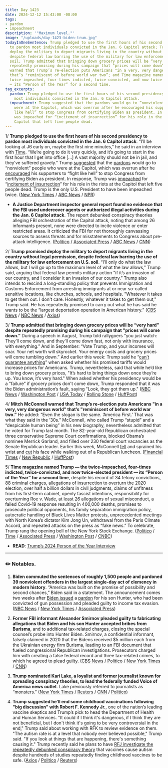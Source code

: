 ```yaml
---
title: Day 1423
date: 2024-12-12 15:43:00 -08:00
tags:
- pardon
- impeachment
description: '"Maximum level."'
image: "/uploads/day-1423-biden-trum.jpg"
todayInOneSentence: Trump pledged to use the first hours of his second presidency
  to pardon most individuals convicted in the Jan. 6 Capitol attack; Trump promised
  deploy the military to deport migrants living in the country without legal permission,
  despite federal law barring the use of the military for law enforcement on U.S.
  soil; Trump admitted that bringing down grocery prices will be “very hard” despite
  repeatedly promising during his campaign that "prices will come down”; Mitch McConnell
  warned that Trump’s re-election puts Americans "in a very, very dangerous world"
  that’s "reminiscent of before world war two”; and Time magazine named Trump — the
  twice-impeached, four-times indicted, twice-convicted, and now twice-elected president
  — its “Person of the Year” for a second time.
tag_excerpts:
  pardon: Trump pledged to use the first hours of his second presidency to pardon
    most individuals convicted in the Jan. 6 Capitol attack.
  impeachment: Trump suggested that the pardons would go to “nonviolent” people who
    were at the Capitol, which was overrun after he encouraged his supporters to “fight
    like hell” to stop Congress from certifying Biden as president. In response, Trump
    was impeached for “incitement of insurrection” for his role in the riots at the
    Capitol that left five people dead.
---
```


1/ **Trump pledged to use the first hours of his second presidency to pardon most individuals convicted in the Jan. 6 Capitol attack**. “I’ll be looking at J6 early on, maybe the first nine minutes,” he said in an interview with [Time](https://time.com/7201565/person-of-the-year-2024-donald-trump-transcript/). “We’re going to do it very quickly, and it’s going to start in the first hour that I get into office \[...\] A vast majority should not be in jail, and they’ve suffered gravely.” Trump [suggested](https://whatthefuckjusthappenedtoday.com/2024/12/09/day-1420/#2-trump-confirmed-that-he-will-%E2%80%9Cmost) that the [pardons](https://whatthefuckjusthappenedtoday.com/wtf-is/pardon/) would go to “nonviolent” people who were at the Capitol, which was overrun after he [encouraged](https://whatthefuckjusthappenedtoday.com/2021/01/06/day-1448/) his supporters to “fight like hell” to stop Congress from certifying Biden as president. In response, Trump was [impeached](https://whatthefuckjusthappenedtoday.com/wtf-is/impeachment/) for “[incitement of insurrection](https://whatthefuckjusthappenedtoday.com/2021/01/13/day-1455/#1-the-house-voted-to-impeach-trump-m)” for his role in the riots at the Capitol that left five people dead. Trump is the only U.S. President to have been impeached twice. ([New York Times](https://www.nytimes.com/2024/12/12/us/politics/trump-pardons-deportations-time-magazine-interview.html) / [ABC News](https://abcnews.go.com/Politics/donald-trump-named-time-magazines-person-year/story?id=116719244) / [NPR](https://www.npr.org/2024/12/12/g-s1-37896/trump-time-person-of-the-year-agenda-priorities-january-6-immigration))

* **A Justice Department inspector general report found no evidence that the FBI used undercover agents or authorized illegal activities during the Jan. 6 Capitol attack**. The report debunked conspiracy theories alleging FBI orchestration of the Capitol attack, noting that among 26 informants present, none were directed to incite violence or enter restricted areas. It criticized the FBI for not thoroughly canvassing sources to assess threats and for misstatements to Congress about pre-attack intelligence. ([Politico](https://www.politico.com/news/2024/12/12/fbi-jan-6-undercover-agents-inspector-general-report-00194036) / [Associated Press](https://apnews.com/article/justice-department-inspector-general-capitol-riot-jan-6-79c7ea02cf66c874f9201ae8e9294239) / [ABC News](https://abcnews.go.com/US/probe-finds-evidence-feds-involved-inciting-jan-6/story?id=116721978) / [CNN](https://www.cnn.com/2024/12/12/politics/justice-inspector-general-january-6-fbi-report/index.html))

2/ **Trump promised deploy the military to deport migrants living in the country without legal permission, despite federal law barring the use of the military for law enforcement on U.S. soil**. “I’ll only do what the law allows, but I will go up to the maximum level of what the law allows," Trump said, arguing that federal law permits military action "if it’s an invasion of our country, and I consider it an invasion of our country.” Trump also intends to rescind a long-standing policy that prevents Immigration and Customs Enforcement from arresting immigrants at or near so-called sensitive locations, like churches, schools, and hospitals. "Whatever it takes to get them out. I don't care. Honestly, whatever it takes to get them out," Trump said. He has repeatedly promised to carry out what he has said he wants to be the “largest deportation operation in American history.” ([CBS News](https://www.cbsnews.com/news/trump-person-of-the-year-time-interview-highlights/) / [NBC News](https://www.nbcnews.com/investigations/trump-scrap-restriction-ice-arrests-churches-schools-rcna183688) / [Axios](https://www.axios.com/2024/12/12/trump-detained-immigrant-camps-border-time))

3/ **Trump admitted that bringing down grocery prices will be “very hard” despite repeatedly promising during his campaign that "prices will come down.”** During a speech in August, Trump told rallygoers “you just watch: They’ll come down, and they’ll come down fast, not only with insurance, with everything.” And in September: “Vote Trump, and your incomes will soar. Your net worth will skyrocket. Your energy costs and grocery prices will come tumbling down.” And earlier this week: Trump said he “[can’t guarantee anything](https://whatthefuckjusthappenedtoday.com/2024/12/09/day-1420/#1-trump-%E2%80%9Ccan%E2%80%99t-guarantee-anything%E2%80%9D-w)” when asked whether his promised tariffs would increase prices for Americans. Trump, nevertheless, said that while he’d like to bring down grocery prices, "It’s hard to bring things down once they’re up. You know, it’s very hard." When asked whether his presidency would be a "failure" if grocery prices don't come down, Trump responded that it was the Biden administration’s fault, saying "Look, they got them up." ([NBC News](https://www.nbcnews.com/business/consumer/trump-says-hard-bring-grocery-prices-down-why-rcna183960) / [Washington Post](https://www.washingtonpost.com/politics/2024/12/12/trump-time-food-costs-jan-6-transgender-rights/) / [USA Today](https://www.usatoday.com/story/news/politics/elections/2024/12/12/trump-grocery-prices-bring-down/76942201007/) / [Rolling Stone](https://www.rollingstone.com/politics/politics-news/trump-walks-back-vow-grocery-prices-1235202052/) / [HuffPost](https://www.huffpost.com/entry/donald-trump-walks-back-prices-down_n_675af8f3e4b04606476ba6cd))

4/ **Mitch McConnell warned that Trump’s re-election puts Americans "in a very, very dangerous world" that’s "reminiscent of before world war two.”** He added: “Even the slogan is the same. ‘America First.’ That was what they said in the ’30s.” McConnell, who called Trump “stupid” and a “despicable human being” in his new biography, nevertheless admitted that he voted for Trump last month. The 82-year-old Republican orchestrated three conservative Supreme Court confirmations, blocked Obama’s nominee Merrick Garland, and filled over 230 federal court vacancies as the Senate Republican leader. Earlier this week, McConnell [fell](https://apnews.com/article/mcconnell-senate-fall-republican-8d58004d3f14c1995d83c11319d77d72) and sprained his wrist and [cut](https://apnews.com/article/mitch-mcconnell-senate-fall-absent-gop-republican-43eb4c142f089fe5ce0c00f3b4e3c8aa) his face while walking out of a Republican luncheon. ([Financial Times](https://www.ft.com/content/11d29c2f-4575-4f33-9419-b7abca1dbf39) / [New Republic](https://newrepublic.com/post/189298/mitch-mcconnell-criticize-trump-america-first) / [HuffPost](https://www.huffpost.com/entry/mitch-mcconnell-trump-americans-dangerous-world_n_675a09cae4b02802b83c4117))

5/ **Time magazine named Trump — the twice-impeached, four-times indicted, twice-convicted, and now twice-elected president — its “Person of the Year” for a second time**, despite his record of 34 felony convictions, 88 criminal charges, allegations of insurrection to overturn the 2020 election, over half a billion dollars in civil judgments, claims of unfitness from his first-term cabinet, openly fascist intentions, responsibility for overturning Roe v. Wade, at least 26 allegations of sexual misconduct, a failed Covid-19 response resulting in 400,000 deaths, promises to prosecute political opponents, his family separation immigration policy, autocratic handling of Black Lives Matter protests, unprecedented meetings with North Korea’s dictator Kim Jong Un, withdrawal from the Paris Climate Accord, and repeated attacks on the press as “fake news.” To celebrate, Trump rang the opening bell of the New York Stock Exchange. ([Politico](https://www.politico.com/news/2024/12/11/time-trump-person-of-the-year-000498) / [Time](https://time.com/7200212/person-of-the-year-2024-donald-trump/) / [Associated Press](https://apnews.com/article/trump-stock-exchange-time-nyse-bell-ringing-91a59ff0f4ce77c0c6f87e55a38c6c75) / [Washington Post](https://www.washingtonpost.com/nation/2024/12/12/donald-trump-time-person-year-2024/) / [CNBC](https://www.cnbc.com/2024/12/12/trump-rings-bell-at-nyse-to-cheers-of-usa-as-wall-street-ceos-business-leaders-look-on.html))

* **READ**: [Trump’s 2024 Person of the Year Interview](https://time.com/7201565/person-of-the-year-2024-donald-trump-transcript/)

---

### ✏️ Notables.

1. **Biden commuted the sentences of roughly 1,500 people and pardoned 39 nonviolent offenders in the largest single-day act of clemency in modern history**. “America was built on the promise of possibility and second chances,” Biden said in a statement. The announcement comes two weeks after [Biden issued](https://whatthefuckjusthappenedtoday.com/2024/12/02/day-1413/#1-biden-issued-a-%E2%80%9Cfull-and-unconditi) a [pardon](https://whatthefuckjusthappenedtoday.com/wtf-is/pardon/) for his son Hunter, who had been convicted of gun possession and pleaded guilty to income tax evasion. ([NBC News](https://www.nbcnews.com/politics/politics-news/biden-commute-sentences-1500-non-violent-offenders-biggest-single-day-rcna183922) / [New York Times](https://www.nytimes.com/2024/12/12/us/politics/biden-pardons-commutes-1500.html) / [Associated Press](https://apnews.com/article/biden-pardons-clemency-4432002d67334e6716c2776fd73f3cc8))

2. **Former FBI informant Alexander Smirnov pleaded guilty to fabricating allegations that Biden and his son Hunter accepted bribes from Burisma**, and to additional tax-related charges, closing the special counsel’s probe into Hunter Biden. Smirnov, a confidential informant, falsely claimed in 2020 that the Bidens received $5 million each from the Ukrainian energy firm Burisma, leading to an FBI document that fueled congressional Republican investigations. Prosecutors charged him with creating a false federal record and three tax-related crimes, to which he agreed to plead guilty. ([CBS News](https://www.cbsnews.com/news/alexander-smirnov-pleads-guilty-bidens-fbi-informant/) / [Politico](https://www.politico.com/news/2024/12/12/smirnov-bidens-plea-agreement-00194004) / [New York Times](https://www.nytimes.com/2024/12/12/us/politics/smirnov-bidens-russia.html) / [CNN](https://www.cnn.com/2024/12/12/politics/david-weiss-fbi-informant-alexander-smirnov-plea/index.html))

3. **Trump nominated Kari Lake, a loyalist and former journalist known for spreading conspiracy theories, to lead the federally funded Voice of America news outlet**. Lake previously referred to journalists as “monsters.” ([New York Times](https://www.nytimes.com/2024/12/12/us/politics/kari-lake-voice-of-america.html) / [Reuters](https://www.reuters.com/world/us/trump-picks-hardline-republican-kari-lake-lead-voice-america-2024-12-12/) / [CNN](https://www.cnn.com/2024/12/12/media/kari-lake-voa-trump/) / [Politico](https://www.politico.com/live-updates/2024/12/11/congress/kari-lake-to-voa-00193921))

4. **Trump suggested he’ll end some childhood vaccinations following "big discussion" with Robert F. Kennedy Jr.**, one of the nation’s leading vaccine skeptics and Trump’s pick to head the Department of Health and Human Services. "It could if I think it's dangerous, if I think they are not beneficial, but I don't think it's going to be very controversial in the end," Trump said about working with RFK to review evidence on them. "The autism rate is at a level that nobody ever believed possible," Trump said. "If you look at things that are happening, there's something causing it." Trump recently said he plans to have [RFJ investigate the repeatedly debunked conspiracy theory](https://whatthefuckjusthappenedtoday.com/2024/12/09/day-1420/#4-trump-plans-to-have-robert-f-kenne) that vaccines cause autism despite hundreds of studies repeatedly finding childhood vaccines to be safe. ([Axios](https://www.axios.com/2024/12/12/trump-rfk-childhood-vaccination-programs-autism) / [Politico](https://www.politico.com/live-updates/2024/12/12/congress/trump-open-to-pulling-vaccines-00194060) / [Reuters](https://www.reuters.com/world/us/highlights-trumps-interview-with-time-2024-12-12/))